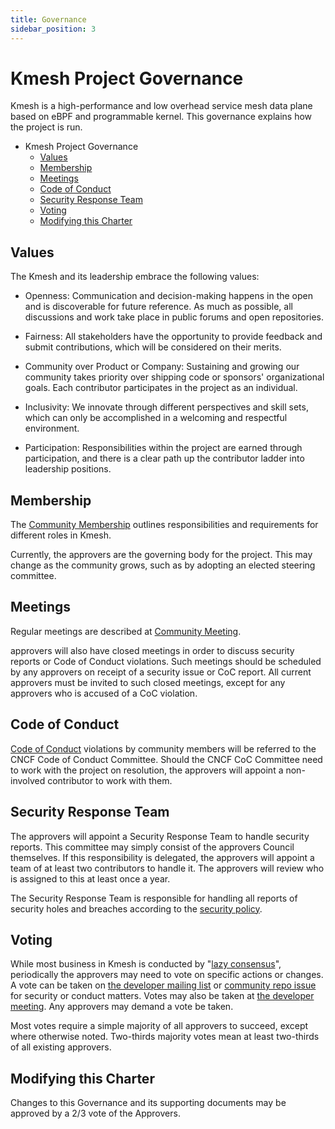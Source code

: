 ```yaml
---
title: Governance
sidebar_position: 3
---
```


# Kmesh Project Governance

Kmesh is a high-performance and low overhead service mesh data plane based on eBPF and programmable kernel.
This governance explains how the project is run.

- Kmesh Project Governance
  - [Values](#values)
  - [Membership](#membership)
  - [Meetings](#meetings)
  - [Code of Conduct](#code-of-conduct)
  - [Security Response Team](#security-response-team)
  - [Voting](#voting)
  - [Modifying this Charter](#modifying-this-charter)

## Values

The Kmesh and its leadership embrace the following values:

- Openness: Communication and decision-making happens in the open and is discoverable for future
  reference. As much as possible, all discussions and work take place in public
  forums and open repositories.

- Fairness: All stakeholders have the opportunity to provide feedback and submit
  contributions, which will be considered on their merits.

- Community over Product or Company: Sustaining and growing our community takes
  priority over shipping code or sponsors' organizational goals. Each
  contributor participates in the project as an individual.

- Inclusivity: We innovate through different perspectives and skill sets, which
  can only be accomplished in a welcoming and respectful environment.

- Participation: Responsibilities within the project are earned through
  participation, and there is a clear path up the contributor ladder into leadership
  positions.

## Membership

The [Community Membership](./membership.md)
outlines responsibilities and requirements for different roles in Kmesh.

Currently, the approvers are the governing body for the project. This may
change as the community grows, such as by adopting an elected steering committee.

## Meetings

Regular meetings are described at [Community Meeting](https://github.com/kmesh-net/community/blob/main/README.md#community-meeting).

approvers will also have closed meetings in order to discuss security reports
or Code of Conduct violations. Such meetings should be scheduled by any
approvers on receipt of a security issue or CoC report. All current approvers
must be invited to such closed meetings, except for any approvers who is
accused of a CoC violation.

## Code of Conduct

[Code of Conduct](https://github.com/cncf/foundation/blob/main/code-of-conduct.md)
violations by community members will be referred to the CNCF Code of Conduct
Committee. Should the CNCF CoC Committee need to work with the project on resolution, the
approvers will appoint a non-involved contributor to work with them.

## Security Response Team

The approvers will appoint a Security Response Team to handle security reports.
This committee may simply consist of the approvers Council themselves. If this
responsibility is delegated, the approvers will appoint a team of at least two contributors to handle it. The approvers will review who is assigned to this
at least once a year.

The Security Response Team is responsible for handling all reports of security
holes and breaches according to the [security policy](https://github.com/kmesh-net/community/blob/main/security-team/SECURITY.md).

## Voting

While most business in Kmesh is conducted by "[lazy consensus](https://community.apache.org/committers/lazyConsensus.html)", periodically the approvers may need to vote on specific actions or changes.
A vote can be taken on [the developer mailing list](https://groups.google.com/forum/#!forum/kmesh) or
[community repo issue](https://github.com/kmesh-net/community/issues/new/choose) for security or conduct matters. Votes may also be taken at [the developer meeting](https://github.com/kmesh-net/community/blob/main/README.md#community-meeting).
Any approvers may demand a vote be taken.

Most votes require a simple majority of all approvers to succeed, except where
otherwise noted. Two-thirds majority votes mean at least two-thirds of all existing approvers.

## Modifying this Charter

Changes to this Governance and its supporting documents may be approved by a 2/3 vote of the Approvers.
